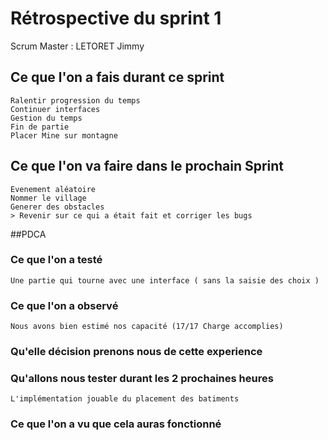 # Rétrospective du sprint 1

Scrum Master : LETORET Jimmy

## Ce que l'on a fais durant ce sprint 
	Ralentir progression du temps
	Continuer interfaces
	Gestion du temps
	Fin de partie
	Placer Mine sur montagne
## Ce que l'on va faire dans le prochain Sprint
	Evenement aléatoire
	Nommer le village
	Generer des obstacles
	> Revenir sur ce qui a était fait et corriger les bugs
	
##PDCA

### Ce que l'on a testé 
	Une partie qui tourne avec une interface ( sans la saisie des choix )
	
	
### Ce que l'on a observé 
	Nous avons bien estimé nos capacité (17/17 Charge accomplies)	
### Qu'elle décision prenons nous de cette experience 
	 
### Qu'allons nous tester durant les 2 prochaines heures 
	L'implémentation jouable du placement des batiments
### Ce que l'on a vu que cela auras fonctionné 
	
